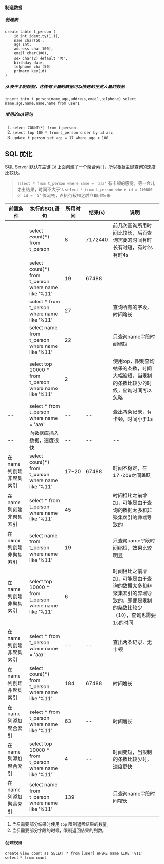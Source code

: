 #### 制造数据

##### 创建表
    create table t_person (
    	id int identity(1,1),
    	name char(50),
    	age int,
    	address char(100),
    	email char(100),
    	sex char(2) default '男',
    	birthday date,
    	telphone char(50)
    	primary key(id)
    )
##### 从表中复制数据，这样有少量的数据可以快速的生成大量的数据


    insert into t_person(name,age,address,email,telphone) select name,age,name,name,name from user1
##### 常用的sql语句

1. `select COUNT(*) from t_person`
2. `select top 100 * from t_person order by id asc`
3. `update t_person set age = 17 where age > 100`

## SQL 优化
SQL Server 默认在主键 `Id` 上面创建了一个聚合索引，所以根据主键查询的速度比较快。
> `select * from t_person where name = 'aaa'` 有卡顿的感觉，等一会儿才出结果，时间不大于1s
> `select * from t_person where id = 100000 or id = '5'` 很流畅，点执行按钮之后立即出结果

|前置条件|执行的SQL语句|所用时间|结果(s)|说明|
|--|--|--|--|--|
||select count(*) from t_person|8|7172440|前几次查询所用时间比较长，后面查询需要的时间有时长有时短，有时2s有时4s|
||select count(*) from t_person where name like '%11'|19|67488||
||select * from t_person where name like '%11'|27||查询所有的字段，时间略长|
||select name from t_person where name like '%11'|22||只查询name字段时间缩短|
||select top 10000 * from t_person where name like '%11'|2||使用top，限制查询结果的条数，时间大幅缩短，当限制的条数比较少的时候，查询时间可以忽略|
|--|select * from t_person where name = 'aaa'|--|--|查出两条记录，有卡顿，时间小于1s|
|--|向数据库插入数据，速度很快|--|--|--|
|在name列创建非聚集索引|select count(*) from t_person where name like '%11'|17~20|67488|时间不稳定，在17~20s之间跳跃|
|在name列创建非聚集索引|select * from t_person where name like '%11'|45||时间相比之前增加，可能是由于查询的数据太多和非聚集索引的弊端导致的|
|在name列创建非聚集索引|select name from t_person where name like '%11'|19||只查询name字段时间缩短，效果比较明显|
|在name列创建非聚集索引|select top 10000 * from t_person where name like '%11'|6||时间相比之前增加，可能是由于查询的数据太多和非聚集索引的弊端导致的，即便是限制的条数比较少（10），查询也需要1s的时间|
|在name列创建非聚集索引|select * from t_person where name = 'aaa'|--|--|查出两条记录，无卡顿|
|在name列创建非聚集索引|select count(*) from t_person where name like '%11'|184|67488|时间增长|
|在name列添加聚合索引|select * from t_person where name like '%11'|63|--|时间增长|
|在name列添加聚合索引|select top 10000 * from t_person where name like '%11'|4|--|时间变短，当限制的条数比较少时，速度更快|
|在name列添加聚合索引|select name from t_person where name like '%11'|139||只查询name字段时间增长|

1. 当只需要部分结果时使用 `top` 限制返回结果的数量。
2. 当只需要部分字段的时候，限制返回结果的列数。

#### 创建视图

    create view count as SELECT * from [user] WHERE name LIKE '%11'
    select * from count



